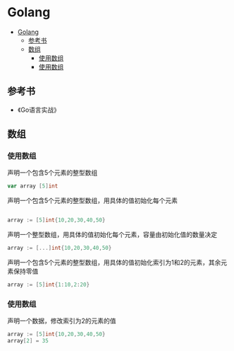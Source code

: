 # Golang

<!-- TOC -->

- [Golang](#golang)
  - [参考书](#参考书)
  - [数组](#数组)
    - [使用数组](#使用数组)
    - [使用数组](#使用数组-1)

<!-- /TOC -->

## 参考书

- 《Go语言实战》

## 数组

### 使用数组

声明一个包含5个元素的整型数组
``` go
var array [5]int
```

声明一个包含5个元素的整型数组，用具体的值初始化每个元素
``` go

array := [5]int{10,20,30,40,50}

```

声明一个整型数组，用具体的值初始化每个元素，容量由初始化值的数量决定
``` go
array := [...]int{10,20,30,40,50}
```

声明一个包含5个元素的整型数组，用具体的值初始化索引为1和2的元素，其余元素保持零值

``` go
array := [5]int{1:10,2:20}
```

### 使用数组


声明一个数据，修改索引为2的元素的值

``` go
array := [5]int{10,20,30,40,50}
array[2] = 35
```